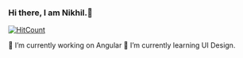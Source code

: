 ### Hi there, I am Nikhil.👋

[![HitCount](http://hits.dwyl.com/imnik-45/imnik-45.svg)](http://hits.dwyl.com/imnik-45/imnik-45)
<!--
**imnik-45/imnik-45** is a ✨ _special_ ✨ repository because its `README.md` (this file) appears on your GitHub profile.

Here are some ideas to get you started:

- 🔭 I’m currently working on Angular
- 🌱 I’m currently learning UI Design.
- 👯 I’m looking to collaborate on ...
- 🤔 I’m looking for help with ...
- 💬 Ask me about ...
- 📫 How to reach me: ...
- 😄 Pronouns: ...
- ⚡ Fun fact: ...
-->
 🔭 I’m currently working on Angular
 🌱 I’m currently learning UI Design.

